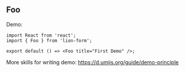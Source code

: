 ## Foo

Demo:

```tsx
import React from 'react';
import { Foo } from 'lion-form';

export default () => <Foo title="First Demo" />;
```

More skills for writing demo: https://d.umijs.org/guide/demo-principle
